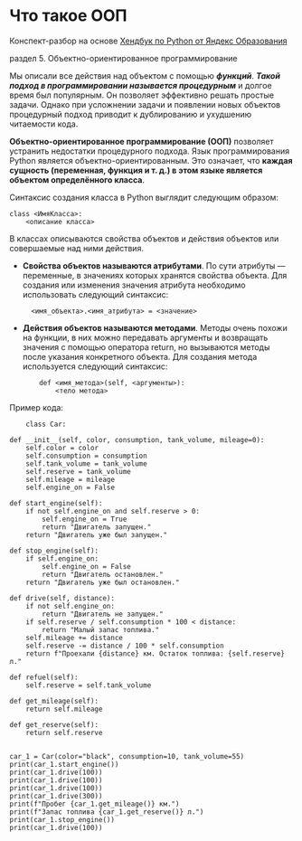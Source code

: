 # Что такое ООП

Конспект-разбор на основе [Хендбук по Python от Яндекс Образования](https://education.yandex.ru/handbook/python) 

раздел 5. Объектно-ориентированное программирование

Мы описали все действия над объектом с помощью ***функций***. ***Такой подход в программировании называется процедурным*** и долгое время был популярным. Он позволяет эффективно решать простые задачи. Однако при усложнении задачи и появлении новых объектов процедурный подход приводит к дублированию и ухудшению читаемости кода.

**Объектно-ориентированное программирование (ООП)** позволяет устранить недостатки процедурного подхода. Язык программирования Python является объектно-ориентированным. Это означает, что **каждая сущность (переменная, функция и т. д.) в этом языке является объектом определённого класса**. 

Синтаксис создания класса в Python выглядит следующим образом:

    class <ИмяКласса>:
        <описание класса>

В классах описываются свойства объектов и действия объектов или совершаемые над ними действия.

- **Свойства объектов называются атрибутами**. По сути атрибуты — переменные, в значениях которых хранятся свойства объекта. Для создания или изменения значения атрибута необходимо использовать следующий синтаксис:

        <имя_объекта>.<имя_атрибута> = <значение>

- **Действия объектов называются методами**. Методы очень похожи на функции, в них можно передавать аргументы и возвращать значения с помощью оператора return, но вызываются методы после указания конкретного объекта. Для создания метода используется следующий синтаксис:

          def <имя_метода>(self, <аргументы>):
              <тело метода>

 Пример кода:

        class Car:

    def __init__(self, color, consumption, tank_volume, mileage=0):
        self.color = color
        self.consumption = consumption
        self.tank_volume = tank_volume
        self.reserve = tank_volume
        self.mileage = mileage
        self.engine_on = False

    def start_engine(self):
        if not self.engine_on and self.reserve > 0:
            self.engine_on = True
            return "Двигатель запущен."
        return "Двигатель уже был запущен."

    def stop_engine(self):
        if self.engine_on:
            self.engine_on = False
            return "Двигатель остановлен."
        return "Двигатель уже был остановлен."

    def drive(self, distance):
        if not self.engine_on:
            return "Двигатель не запущен."
        if self.reserve / self.consumption * 100 < distance:
            return "Малый запас топлива."
        self.mileage += distance
        self.reserve -= distance / 100 * self.consumption
        return f"Проехали {distance} км. Остаток топлива: {self.reserve} л."

    def refuel(self):
        self.reserve = self.tank_volume

    def get_mileage(self):
        return self.mileage

    def get_reserve(self):
        return self.reserve


    car_1 = Car(color="black", consumption=10, tank_volume=55)
    print(car_1.start_engine())
    print(car_1.drive(100))
    print(car_1.drive(100))
    print(car_1.drive(100))
    print(car_1.drive(300))
    print(f"Пробег {car_1.get_mileage()} км.")
    print(f"Запас топлива {car_1.get_reserve()} л.")
    print(car_1.stop_engine())
    print(car_1.drive(100)) 

